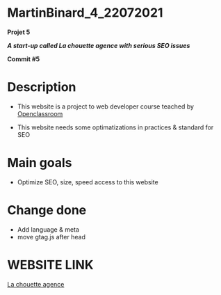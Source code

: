 # MartinBinard_4_22072021
**Projet 5**

***A start-up called La chouette agence with serious SEO issues***

**Commit #5**

# Description

* This website is a project to web developer course teached by [Openclassroom](https://openclassrooms.com/en/paths/141-web-developer)

* This website needs some optimatizations in practices & standard for SEO

# Main goals

* Optimize SEO, size, speed access to this website

# Change done

* Add language & meta
* move gtag.js after head

# WEBSITE LINK

[La chouette agence](https://martinbinard.github.io/MartinBinard_4_22072021/)